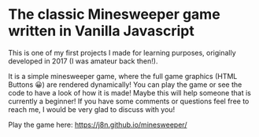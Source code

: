 # The classic Minesweeper game written in Vanilla Javascript

This is one of my first projects I made for learning purposes, originally developed in 2017 (I was amateur back then!).

It is a simple minesweeper game, where the full game graphics (HTML Buttons 😀) are rendered dynamically! You can play the game or see the code to have a look of how it is made! Maybe this will help someone that is currently a beginner! If you have some comments or questions feel free to reach me, I would be very glad to discuss with you!

Play the game here: https://j8n.github.io/minesweeper/
